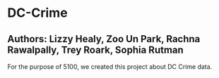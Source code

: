 # DC-Crime

## Authors: Lizzy Healy, Zoo Un Park, Rachna Rawalpally, Trey Roark, Sophia Rutman 

For the purpose of 5100, we created this project about DC Crime data. 
